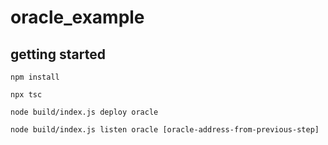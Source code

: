 # oracle_example

## getting started

```npm install```

```npx tsc```

```node build/index.js deploy oracle```

```node build/index.js listen oracle [oracle-address-from-previous-step]```